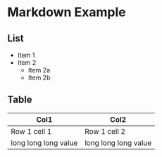 # Markdown Example

## List

- Item 1
- Item 2
  - Item 2a
  - Item 2b

## Table

| Col1                 | Col2                 |
| -------------------- | -------------------- |
| Row 1 cell 1         | Row 1 cell 2         |
| long long long value | long long long value |
